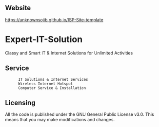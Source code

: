 ## Website 
https://unknownsojib.github.io/ISP-Site-template

# Expert-IT-Solution

Classy and Smart IT & Internet Solutions for Unlimited Activities


## Service
          IT Solutions & Internet Services
          Wireless Internet Hotspot
          Computer Service & Installation

## Licensing
All the code is published under the GNU General Public License v3.0.
This means that you may make modifications and changes.
